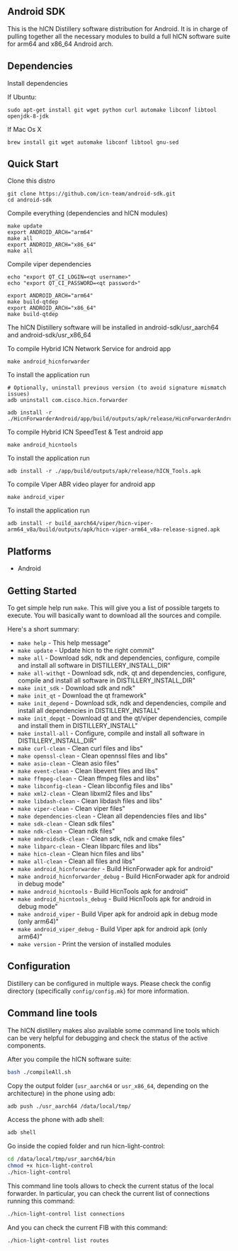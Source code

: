 ## Android SDK ##

This is the hICN Distillery software distribution for Android. It is in charge of pulling
together all the necessary modules to build a full hICN software suite for arm64 and x86_64 Android arch.

## Dependencies ##

Install dependencies

If Ubuntu:

```
sudo apt-get install git wget python curl automake libconf libtool openjdk-8-jdk
```

If Mac Os X

```
brew install git wget automake libconf libtool gnu-sed
```


## Quick Start ##

Clone this distro

```
git clone https://github.com/icn-team/android-sdk.git
cd android-sdk
```

Compile everything (dependencies and hICN modules)

```
make update
export ANDROID_ARCH="arm64"
make all
export ANDROID_ARCH="x86_64"
make all
```

Compile viper dependencies

```
echo "export QT_CI_LOGIN=<qt username>"
echo "export QT_CI_PASSWORD=<qt password>"

export ANDROID_ARCH="arm64"
make build-qtdep
export ANDROID_ARCH="x86_64"
make build-qtdep
```

The hICN Distillery software will be installed in android-sdk/usr_aarch64 and android-sdk/usr_x86_64


To compile Hybrid ICN Network Service for android app

```
make android_hicnforwarder
```

To install the application run

```
# Optionally, uninstall previous version (to avoid signature mismatch issues)
adb uninstall com.cisco.hicn.forwarder

adb install -r ./HicnForwarderAndroid/app/build/outputs/apk/release/HicnForwarderAndroid.apk
```

To compile Hybrid ICN SpeedTest & Test android app

```
make android_hicntools
```

To install the application run

```
adb install -r ./app/build/outputs/apk/release/hICN_Tools.apk
```

To compile Viper ABR video player for android app 

```
make android_viper
```

To install the application run

```
adb install -r build_aarch64/viper/hicn-viper-arm64_v8a/build/outputs/apk/hicn-viper-arm64_v8a-release-signed.apk
```


## Platforms ##

- Android



## Getting Started ##

To get simple help run `make`. This will give you a list of possible targets to
execute. You will basically want to download all the sources and compile.

Here's a short summary:
    
- `make help`                                        - This help message"
- `make update`                                        - Update hicn to the right commit"
- `make all`                                        - Download sdk, ndk and dependencies, configure, compile and install all software in DISTILLERY_INSTALL_DIR"
- `make all-withqt`                                        - Download sdk, ndk, qt and dependencies, configure, compile and install all software in DISTILLERY_INSTALL_DIR"
- `make init_sdk`                                        - Download sdk and ndk"
- `make init_qt`                                        - Download the qt framework"
- `make init_depend`                                        - Download sdk, ndk and dependencies, compile and install all dependencies in DISTILLERY_INSTALL"
- `make init_depqt`                                        - Download qt and the qt/viper dependencies, compile and install them in DISTILLERY_INSTALL"
- `make install-all`                                        - Configure, compile and install all software in DISTILLERY_INSTALL_DIR"
- `make curl-clean`                                        - Clean curl files and libs"
- `make openssl-clean`                                        - Clean opennssl files and libs"
- `make asio-clean`                                        - Clean asio files"
- `make event-clean`                                        - Clean libevent files and libs"
- `make ffmpeg-clean`                                        - Clean ffmpeg files and libs"
- `make libconfig-clean`                                        - Clean libconfig files and libs"
- `make xml2-clean`                                        - Clean libxml2 files and libs"
- `make libdash-clean`                                        - Clean libdash files and libs"
- `make viper-clean`                                        - Clean viper files"
- `make dependencies-clean`                                        - Clean all dependencies files and libs"
- `make sdk-clean`                                        - Clean sdk files"
- `make ndk-clean`                                        - Clean ndk files"
- `make androidsdk-clean`                                        - Clean sdk, ndk and cmake files"
- `make libparc-clean`                                        - Clean libparc files and libs"
- `make hicn-clean`                                        - Clean hicn files and libs"
- `make all-clean`                                        - Clean    all files and libs"
- `make android_hicnforwarder`                                        - Build HicnForwader apk for android"
- `make android_hicnforwarder_debug`                                        - Build HicnForwader apk for android in debug mode"
- `make android_hicntools`                                        - Build HicnTools apk for android"
- `make android_hicntools_debug`                                        - Build HicnTools apk for android in debug mode"
- `make android_viper`                                        - Build Viper apk for android apk in debug mode (only arm64)" 
- `make android_viper_debug`                                        - Build Viper apk for android apk (only arm64)"
- `make version`                                        - Print the version of installed modules


## Configuration ##

Distillery can be configured in multiple ways.  Please check the config directory (specifically `config/config.mk`) for more information.

## Command line tools ##

The hICN distillery makes also available some command line tools which can be very helpful for
debugging and check the status of the active components.

After you compile the hICN software suite:

```bash
bash ./compileAll.sh
```

Copy the output folder (`usr_aarch64` or `usr_x86_64`, depending on the architecture) in the phone using adb:

```bash
adb push ./usr_aarch64 /data/local/tmp/
```

Access the phone with adb shell:

```bash
adb shell
```

Go inside the copied folder and run hicn-light-control:

```bash
cd /data/local/tmp/usr_aarch64/bin
chmod +x hicn-light-control
./hicn-light-control
```

This command line tools allows to check the current status of the local forwarder.
In particular, you can check the current list of connections running this command:

```bash
./hicn-light-control list connections
```

And you can check the current FIB with this command:

```bash
./hicn-light-control list routes
```
